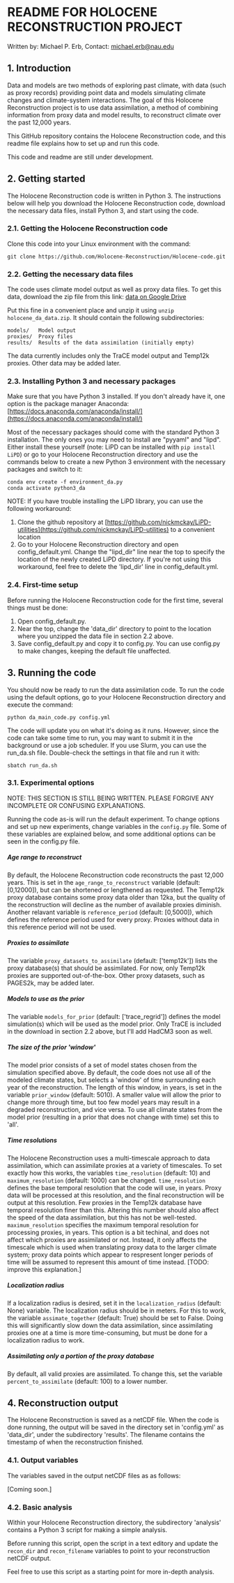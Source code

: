 # README FOR HOLOCENE RECONSTRUCTION PROJECT
Written by: Michael P. Erb, Contact: michael.erb@nau.edu

## 1. Introduction

Data and models are two methods of exploring past climate, with data (such as proxy records) providing point data and models simulating climate changes and climate-system interactions.  The goal of this Holocene Reconstruction project is to use data assimilation, a method of combining information from proxy data and model results, to reconstruct climate over the past 12,000 years.

This GitHub repository contains the Holocene Reconstruction code, and this readme file explains how to set up and run this code.

This code and readme are still under development.

## 2. Getting started

The Holocene Reconstruction code is written in Python 3.  The instructions below will help you download the Holocene Reconstruction code, download the necessary data files, install Python 3, and start using the code.

### 2.1. Getting the Holocene Reconstruction code

Clone this code into your Linux environment with the command:

    git clone https://github.com/Holocene-Reconstruction/Holocene-code.git

### 2.2. Getting the necessary data files

The code uses climate model output as well as proxy data files.  To get this data, download the zip file from this link: [data on Google Drive](https://drive.google.com/file/d/1Iqfbpa4mhoIw_ccKYzfljkkTTz47HKzJ/view?usp=sharing)

Put this fine in a convenient place and unzip it using `unzip holocene_da_data.zip`.  It should contain the following subdirectories:

    models/   Model output
    proxies/  Proxy files
    results/  Results of the data assimilation (initially empty)

The data currently includes only the TraCE model output and Temp12k proxies.  Other data may be added later.

### 2.3. Installing Python 3 and necessary packages

Make sure that you have Python 3 installed.  If you don't already have it, one option is the package manager Anaconda: [https://docs.anaconda.com/anaconda/install/](https://docs.anaconda.com/anaconda/install/)

Most of the necessary packages should come with the standard Python 3 installation.  The only ones you may need to install are "pyyaml" and "lipd".  Either install these yourself (note: LiPD can be installed with `pip install LiPD`) or go to your Holocene Reconstruction directory and use the commands below to create a new Python 3 environment with the necessary packages and switch to it:

    conda env create -f environment_da.py
    conda activate python3_da

NOTE: If you have trouble installing the LiPD library, you can use the following workaround:
 1. Clone the github repository at [https://github.com/nickmckay/LiPD-utilities](https://github.com/nickmckay/LiPD-utilities) to a convenient location
 2. Go to your Holocene Reconstruction directory and open config_default.yml.  Change the "lipd_dir" line near the top to specify the location of the newly created LiPD directory.  If you're not using this workaround, feel free to delete the 'lipd_dir' line in config_default.yml.

### 2.4. First-time setup

Before running the Holocene Reconstruction code for the first time, several things must be done:
 1. Open config_default.py.
 2. Near the top, change the 'data_dir' directory to point to the location where you unzipped the data file in section 2.2 above.
 3. Save config_default.py and copy it to config.py.  You can use config.py to make changes, keeping the default file unaffected.

## 3. Running the code

You should now be ready to run the data assimilation code.  To run the code using the default options, go to your Holocene Reconstruction directory and execute the command:

    python da_main_code.py config.yml

The code will update you on what it's doing as it runs.  However, since the code can take some time to run, you may want to submit it in the background or use a job scheduler.  If you use Slurm, you can use the run_da.sh file.  Double-check the settings in that file and run it with:

    sbatch run_da.sh

### 3.1. Experimental options

NOTE: THIS SECTION IS STILL BEING WRITTEN.  PLEASE FORGIVE ANY INCOMPLETE OR CONFUSING EXPLANATIONS.

Running the code as-is will run the default experiment.  To change options and set up new experiments, change variables in the `config.py` file.  Some of these variables are explained below, and some additional options can be seen in the config.py file.

##### Age range to reconstruct

By default, the Holocene Reconstruction code reconstructs the past 12,000 years.  This is set in the `age_range_to_reconstruct` variable (default: [0,12000]), but can be shortened or lengthened as requested.  The Temp12k proxy database contains some proxy data older than 12ka, but the quality of the reconstruction will decline as the number of available proxies diminish.  Another relavant variable is `reference_period` (default: [0,5000]), which defines the reference period used for every proxy.  Proxies without data in this reference period will not be used.

##### Proxies to assimilate

The variable `proxy_datasets_to_assimilate` (default: ['temp12k']) lists the proxy database(s) that should be assimilated.  For now, only Temp12k proxies are supported out-of-the-box.  Other proxy datasets, such as PAGES2k, may be added later.

##### Models to use as the prior

The variable `models_for_prior` (default: ['trace_regrid']) defines the model simulation(s) which will be used as the model prior.  Only TraCE is included in the download in section 2.2 above, but I'll add HadCM3 soon as well.

##### The size of the prior 'window'

The model prior consists of a set of model states chosen from the simulation specified above.  By default, the code does not use all of the modeled climate states, but selects a 'window' of time surrounding each year of the reconstruction.  The length of this window, in years, is set in the variable `prior_window` (default: 5010).  A smaller value will allow the prior to change more through time, but too few model years may result in a degraded reconstruction, and vice versa.  To use all climate states from the model prior (resulting in a prior that does not change with time) set this to 'all'.

##### Time resolutions

The Holocene Reconstruction uses a multi-timescale approach to data assimilation, which can assimilate proxies at a variety of timescales.  To set exactly how this works, the variables `time_resolution` (default: 10) and `maximum_resolution` (default: 1000) can be changed.  `time_resolution` defines the base temporal resolution that the code will use, in years.  Proxy data will be processed at this resolution, and the final reconstruction will be output at this resolution.  Few proxies in the Temp12k database have temporal resolution finer than this.  Altering this number should also affect the speed of the data assimilation, but this has not be well-tested.  `maximum_resolution` specifies the maximum temporal resolution for processing proxies, in years.  This option is a bit techinal, and does not affect which proxies are assimilated or not.  Instead, it only affects the timescale which is used when translating proxy data to the larger climate system; proxy data points which appear to respresent longer periods of time will be assumed to represent this amount of time instead.  [TODO: improve this explanation.]

##### Localization radius

If a localization radius is desired, set it in the `localization_radius` (default: None) variable.  The localization radius should be in meters.  For this to work, the variable `assimate_together` (default: True) should be set to False.  Doing this will significantly slow down the data assimilation, since assimilating proxies one at a time is more time-consuming, but must be done for a localization radius to work.

##### Assimilating only a portion of the proxy database

By default, all valid proxies are assimilated.  To change this, set the variable `percent_to_assimilate` (default: 100) to a lower number.

## 4. Reconstruction output

The Holocene Reconstruction is saved as a netCDF file.  When the code is done running, the output will be saved in the directory set in 'config.yml' as 'data_dir', under the subdirectory 'results'.  The filename contains the timestamp of when the reconstruction finished. 

### 4.1. Output variables

The variables saved in the output netCDF files as as follows:

[Coming soon.]

### 4.2. Basic analysis

Within your Holocene Reconstruction directory, the subdirectory 'analysis' contains a Python 3 script for making a simple analysis.

Before running this script, open the script in a text editory and update the `recon_dir` and `recon_filename` variables to point to your reconstruction netCDF output.

Feel free to use this script as a starting point for more in-depth analysis.
